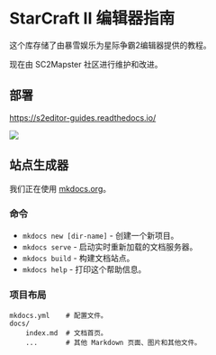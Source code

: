 # StarCraft II 编辑器指南

这个库存储了由暴雪娱乐为星际争霸2编辑器提供的教程。

现在由 SC2Mapster 社区进行维护和改进。

## 部署

https://s2editor-guides.readthedocs.io/

![](https://readthedocs.org/projects/s2editor-guides/badge/?version=latest)

## 站点生成器

我们正在使用 [mkdocs.org](https://www.mkdocs.org)。

### 命令

* `mkdocs new [dir-name]` - 创建一个新项目。
* `mkdocs serve` - 启动实时重新加载的文档服务器。
* `mkdocs build` - 构建文档站点。
* `mkdocs help` - 打印这个帮助信息。

### 项目布局

    mkdocs.yml    # 配置文件。
    docs/
        index.md  # 文档首页。
        ...       # 其他 Markdown 页面、图片和其他文件。